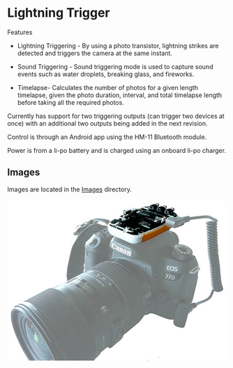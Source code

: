 # Lightning Trigger

Features
* Lightning Triggering - By using a photo transistor, lightning strikes are detected and triggers the camera at the same instant.  
  
* Sound Triggering - Sound triggering mode is used to capture sound events such as water droplets, breaking glass, and fireworks.  
  
* Timelapse- Calculates the number of photos for a given length timelapse, given the photo duration, interval, and total timelapse length before taking all the required photos.  
  
Currently has support for two triggering outputs (can trigger two devices at once) with an additional two outputs being added in the next revision.  
  
Control is through an Android app using the HM-11 Bluetooth module.  
  
Power is from a li-po battery and is charged using an onboard li-po charger.

## Images

Images are located in the [Images](https://github.com/kanestoboi/lightningtrigger/tree/master/Images) directory.

![Trigger with Camera](https://github.com/kanestoboi/lightningtrigger/blob/master/Images/Trigger%20on%20Camera.jpg) 


